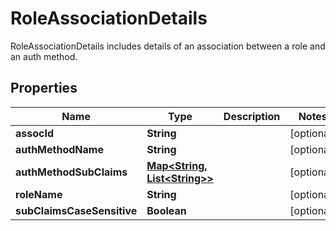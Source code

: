 

# RoleAssociationDetails

RoleAssociationDetails includes details of an association between a role and an auth method.
## Properties

Name | Type | Description | Notes
------------ | ------------- | ------------- | -------------
**assocId** | **String** |  |  [optional]
**authMethodName** | **String** |  |  [optional]
**authMethodSubClaims** | [**Map&lt;String, List&lt;String&gt;&gt;**](List.md) |  |  [optional]
**roleName** | **String** |  |  [optional]
**subClaimsCaseSensitive** | **Boolean** |  |  [optional]



